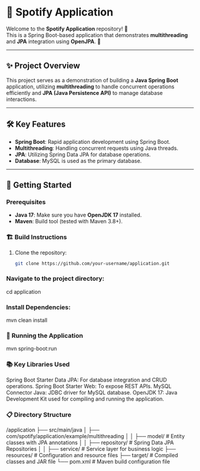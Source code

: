 # 📱 **Spotify Application**

Welcome to the **Spotify Application** repository! 🎵  
This is a Spring Boot-based application that demonstrates **multithreading** and **JPA** integration using **OpenJPA**. 🎸

---

## ✨ Project Overview  
This project serves as a demonstration of building a **Java Spring Boot** application, utilizing **multithreading** to handle concurrent operations efficiently and **JPA (Java Persistence API)** to manage database interactions.

---

## 🛠️ Key Features  
- **Spring Boot**: Rapid application development using Spring Boot.  
- **Multithreading**: Handling concurrent requests using Java threads.  
- **JPA**: Utilizing Spring Data JPA for database operations.  
- **Database**: MySQL is used as the primary database.

---

## 🚀 Getting Started  

### Prerequisites  
- **Java 17**: Make sure you have **OpenJDK 17** installed.  
- **Maven**: Build tool (tested with Maven 3.8+).  

### 🏗️ Build Instructions  
1. Clone the repository:  
   ```bash  
   git clone https://github.com/your-username/application.git  
### Navigate to the project directory:
cd application  
### Install Dependencies:
mvn clean install  

### 🌟 Running the Application
mvn spring-boot:run  
### 📚 Key Libraries Used
Spring Boot Starter Data JPA: For database integration and CRUD operations.
Spring Boot Starter Web: To expose REST APIs.
MySQL Connector Java: JDBC driver for MySQL database.
OpenJDK 17: Java Development Kit used for compiling and running the application.

### 📋 Directory Structure

/application
├── src/main/java
│   ├── com/spotify/application/example/multithreading
│   │   ├── model/               # Entity classes with JPA annotations
│   │   ├── repository/           # Spring Data JPA Repositories
│   │   ├── service/              # Service layer for business logic
├── resources/                    # Configuration and resource files
├── target/                       # Compiled classes and JAR file
└── pom.xml                       # Maven build configuration file
